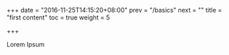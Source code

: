 +++
date = "2016-11-25T14:15:20+08:00"
prev = "/basics"
next = ""
title = "first content"
toc = true
weight = 5

+++

Lorem Ipsum

